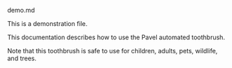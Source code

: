 demo.md

This is a demonstration file.

This documentation describes how to use the Pavel automated
toothbrush.

Note that this toothbrush is safe to use for children,
adults, pets, wildlife, and trees.

